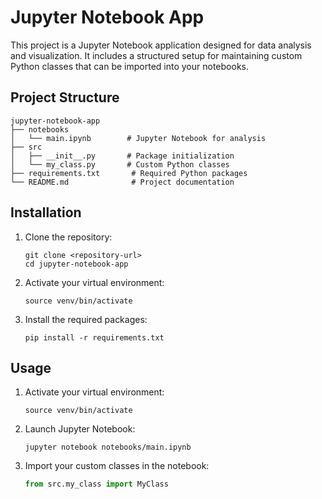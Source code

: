 # Jupyter Notebook App

This project is a Jupyter Notebook application designed for data analysis and visualization. It includes a structured setup for maintaining custom Python classes that can be imported into your notebooks.

## Project Structure

```
jupyter-notebook-app
├── notebooks
│   └── main.ipynb        # Jupyter Notebook for analysis
├── src
│   ├── __init__.py       # Package initialization
│   └── my_class.py       # Custom Python classes
├── requirements.txt       # Required Python packages
└── README.md              # Project documentation
```

## Installation

1. Clone the repository:
   ```
   git clone <repository-url>
   cd jupyter-notebook-app
   ```

2. Activate your virtual environment:
   ```
   source venv/bin/activate
   ```


3. Install the required packages:
   ```
   pip install -r requirements.txt
   ```

## Usage

1. Activate your virtual environment:
   ```
   source venv/bin/activate
   ```

2. Launch Jupyter Notebook:
   ```
   jupyter notebook notebooks/main.ipynb
   ```

3. Import your custom classes in the notebook:
   ```python
   from src.my_class import MyClass
   ```
